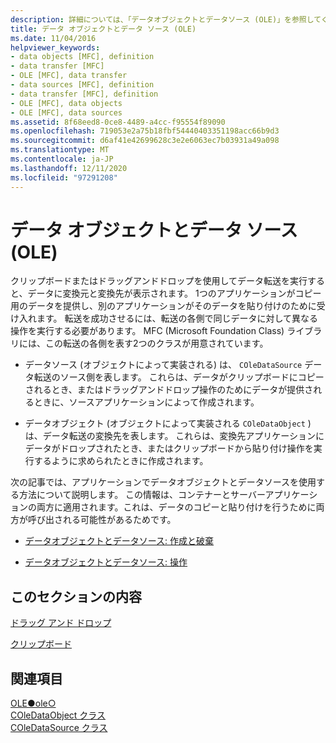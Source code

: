 ```yaml
---
description: 詳細については、「データオブジェクトとデータソース (OLE)」を参照してください。
title: データ オブジェクトとデータ ソース (OLE)
ms.date: 11/04/2016
helpviewer_keywords:
- data objects [MFC], definition
- data transfer [MFC]
- OLE [MFC], data transfer
- data sources [MFC], definition
- data transfer [MFC], definition
- OLE [MFC], data objects
- OLE [MFC], data sources
ms.assetid: 8f68eed8-0ce8-4489-a4cc-f95554f89090
ms.openlocfilehash: 719053e2a75b18fbf54440403351198acc66b9d3
ms.sourcegitcommit: d6af41e42699628c3e2e6063ec7b03931a49a098
ms.translationtype: MT
ms.contentlocale: ja-JP
ms.lasthandoff: 12/11/2020
ms.locfileid: "97291208"
---
```

# <a name="data-objects-and-data-sources-ole"></a>データ オブジェクトとデータ ソース (OLE)

クリップボードまたはドラッグアンドドロップを使用してデータ転送を実行すると、データに変換元と変換先が表示されます。 1つのアプリケーションがコピー用のデータを提供し、別のアプリケーションがそのデータを貼り付けのために受け入れます。 転送を成功させるには、転送の各側で同じデータに対して異なる操作を実行する必要があります。 MFC (Microsoft Foundation Class) ライブラリには、この転送の各側を表す2つのクラスが用意されています。

- データソース (オブジェクトによって実装される) は、 `COleDataSource` データ転送のソース側を表します。 これらは、データがクリップボードにコピーされるとき、またはドラッグアンドドロップ操作のためにデータが提供されるときに、ソースアプリケーションによって作成されます。

- データオブジェクト (オブジェクトによって実装される `COleDataObject` ) は、データ転送の変換先を表します。 これらは、変換先アプリケーションにデータがドロップされたとき、またはクリップボードから貼り付け操作を実行するように求められたときに作成されます。

次の記事では、アプリケーションでデータオブジェクトとデータソースを使用する方法について説明します。 この情報は、コンテナーとサーバーアプリケーションの両方に適用されます。これは、データのコピーと貼り付けを行うために両方が呼び出される可能性があるためです。

- [データオブジェクトとデータソース: 作成と破棄](data-objects-and-data-sources-creation-and-destruction.md)

- [データオブジェクトとデータソース: 操作](data-objects-and-data-sources-manipulation.md)

## <a name="in-this-section"></a>このセクションの内容

[ドラッグ アンド ドロップ](drag-and-drop-ole.md)

[クリップボード](clipboard.md)

## <a name="see-also"></a>関連項目

[OLE●ole○](ole-in-mfc.md)<br/>
[COleDataObject クラス](reference/coledataobject-class.md)<br/>
[COleDataSource クラス](reference/coledatasource-class.md)
